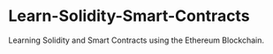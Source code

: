 # Learn-Solidity-Smart-Contracts
Learning Solidity and Smart Contracts using the Ethereum Blockchain.
